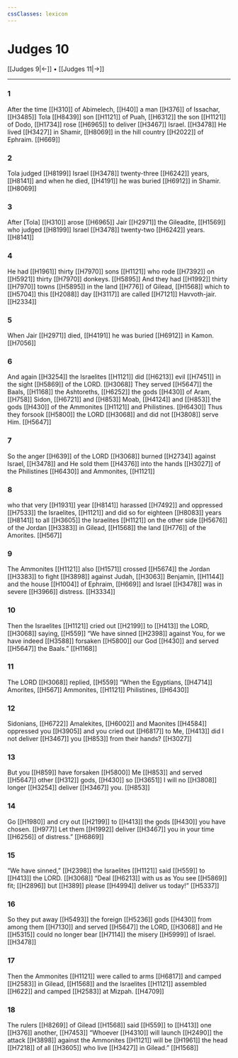 ```yaml
---
cssClasses: lexicon
---
```


# Judges 10

[[Judges 9|←]] • [[Judges 11|→]]

---

### 1
After the time [[H310]] of Abimelech, [[H40]] a man [[H376]] of Issachar, [[H3485]] Tola [[H8439]] son [[H1121]] of Puah, [[H6312]] the son [[H1121]] of Dodo, [[H1734]] rose [[H6965]] to deliver [[H3467]] Israel. [[H3478]] He lived [[H3427]] in Shamir, [[H8069]] in the hill country [[H2022]] of Ephraim. [[H669]]

### 2
Tola judged [[H8199]] Israel [[H3478]] twenty-three [[H6242]] years, [[H8141]] and when he died, [[H4191]] he was buried [[H6912]] in Shamir. [[H8069]]

### 3
After [Tola] [[H310]] arose [[H6965]] Jair [[H2971]] the Gileadite, [[H1569]] who judged [[H8199]] Israel [[H3478]] twenty-two [[H6242]] years. [[H8141]]

### 4
He had [[H1961]] thirty [[H7970]] sons [[H1121]] who rode [[H7392]] on [[H5921]] thirty [[H7970]] donkeys. [[H5895]] And they had [[H1992]] thirty [[H7970]] towns [[H5895]] in the land [[H776]] of Gilead, [[H1568]] which to [[H5704]] this [[H2088]] day [[H3117]] are called [[H7121]] Havvoth-jair. [[H2334]]

### 5
When Jair [[H2971]] died, [[H4191]] he was buried [[H6912]] in Kamon. [[H7056]]

### 6
And again [[H3254]] the Israelites [[H1121]] did [[H6213]] evil [[H7451]] in the sight [[H5869]] of the LORD. [[H3068]] They served [[H5647]] the Baals, [[H1168]] the Ashtoreths, [[H6252]] the gods [[H430]] of Aram, [[H758]] Sidon, [[H6721]] and [[H853]] Moab, [[H4124]] and [[H853]] the gods [[H430]] of the Ammonites [[H1121]] and Philistines. [[H6430]] Thus they forsook [[H5800]] the LORD [[H3068]] and did not [[H3808]] serve Him. [[H5647]]

### 7
So the anger [[H639]] of the LORD [[H3068]] burned [[H2734]] against Israel, [[H3478]] and He sold them [[H4376]] into the hands [[H3027]] of the Philistines [[H6430]] and Ammonites, [[H1121]]

### 8
who that very [[H1931]] year [[H8141]] harassed [[H7492]] and oppressed [[H7533]] the Israelites, [[H1121]] and did so for eighteen [[H8083]] years [[H8141]] to all [[H3605]] the Israelites [[H1121]] on the other side [[H5676]] of the Jordan [[H3383]] in Gilead, [[H1568]] the land [[H776]] of the Amorites. [[H567]]

### 9
The Ammonites [[H1121]] also [[H1571]] crossed [[H5674]] the Jordan [[H3383]] to fight [[H3898]] against Judah, [[H3063]] Benjamin, [[H1144]] and the house [[H1004]] of Ephraim, [[H669]] and Israel [[H3478]] was in severe [[H3966]] distress. [[H3334]]

### 10
Then the Israelites [[H1121]] cried out [[H2199]] to [[H413]] the LORD, [[H3068]] saying, [[H559]] “We have sinned [[H2398]] against You,  for we have indeed [[H3588]] forsaken [[H5800]] our God [[H430]] and served [[H5647]] the Baals.” [[H1168]]

### 11
The LORD [[H3068]] replied, [[H559]] “When the Egyptians, [[H4714]] Amorites, [[H567]] Ammonites, [[H1121]] Philistines, [[H6430]]

### 12
Sidonians, [[H6722]] Amalekites, [[H6002]] and Maonites [[H4584]] oppressed you [[H3905]] and you cried out [[H6817]] to Me, [[H413]] did I not deliver [[H3467]] you [[H853]] from their hands? [[H3027]]

### 13
But you [[H859]] have forsaken [[H5800]] Me [[H853]] and served [[H5647]] other [[H312]] gods, [[H430]] so [[H3651]] I will no [[H3808]] longer [[H3254]] deliver [[H3467]] you. [[H853]]

### 14
Go [[H1980]] and cry out [[H2199]] to [[H413]] the gods [[H430]] you have chosen. [[H977]] Let them [[H1992]] deliver [[H3467]] you  in your time [[H6256]] of distress.” [[H6869]]

### 15
“We have sinned,” [[H2398]] the Israelites [[H1121]] said [[H559]] to [[H413]] the LORD. [[H3068]] “Deal [[H6213]] with us  as You see [[H5869]] fit; [[H2896]] but [[H389]] please [[H4994]] deliver us today!” [[H5337]]

### 16
So they put away [[H5493]] the foreign [[H5236]] gods [[H430]] from among them [[H7130]] and served [[H5647]] the LORD, [[H3068]] and He [[H5315]] could no longer bear [[H7114]] the misery [[H5999]] of Israel. [[H3478]]

### 17
Then the Ammonites [[H1121]] were called to arms [[H6817]] and camped [[H2583]] in Gilead, [[H1568]] and the Israelites [[H1121]] assembled [[H622]] and camped [[H2583]] at Mizpah. [[H4709]]

### 18
The rulers [[H8269]] of Gilead [[H1568]] said [[H559]] to [[H413]] one [[H376]] another, [[H7453]] “Whoever [[H4310]] will launch [[H2490]] the attack [[H3898]] against the Ammonites [[H1121]] will be [[H1961]] the head [[H7218]] of all [[H3605]] who live [[H3427]] in Gilead.” [[H1568]]

